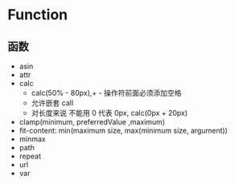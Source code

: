 # Function

## 函数

- asin
- attr
- calc
  - calc(50% - 80px),+ - 操作符前面必须添加空格
  - 允许嵌套 call
  - 对长度来说 不能用 0 代表 0px, calc(0px + 20px)
- clamp(minimum, preferredValue ,maximum)
- fit-content: min(maximum size, max(minimum size, argument))
- minmax
- path
- repeat
- url
- var
